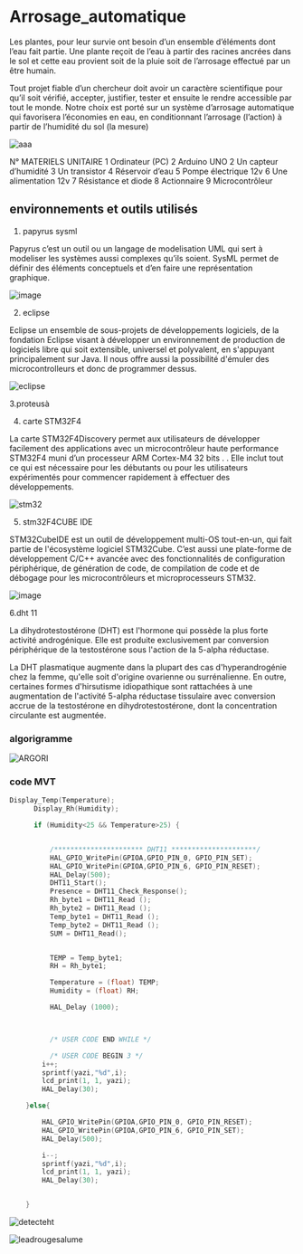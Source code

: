 # Arrosage_automatique 

Les plantes, pour leur survie ont besoin d’un ensemble d’éléments dont l’eau fait partie. Une plante reçoit de l’eau à partir des racines ancrées dans le sol et cette eau provient soit de la pluie soit de l’arrosage effectué par un être humain.

Tout projet fiable d’un chercheur doit avoir un caractère scientifique pour qu’il soit vérifié, accepter, justifier, tester et ensuite le rendre accessible par tout le monde. Notre choix est porté sur un système d’arrosage automatique qui favorisera l’économies en eau, en conditionnant l’arrosage (l’action) à partir de l’humidité du sol (la mesure)

![aaa](https://user-images.githubusercontent.com/95050344/144757629-06d33868-e44f-4447-a8f1-9baab20ec81f.PNG)


N°	MATERIELS UNITAIRE
1	Ordinateur (PC)
2	Arduino UNO
2	Un capteur d’humidité
3	Un transistor
4	Réservoir d’eau 
5	Pompe électrique 12v
6	Une alimentation 12v
7	Résistance et diode
8	Actionnaire 
9	Microcontrôleur

## environnements et outils utilisés

1. papyrus sysml

Papyrus c’est un outil ou un langage de modelisation UML qui sert à modeliser les systèmes aussi complexes qu’ils soient. SysML permet de définir des éléments conceptuels et d’en faire une représentation graphique.

![image](https://user-images.githubusercontent.com/95050344/144758014-65c15f98-52c0-4afe-a756-846addf4b878.png)

2. eclipse

Eclipse un ensemble de sous-projets de développements logiciels, de la fondation Eclipse visant à développer un environnement de production de logiciels libre qui soit extensible, universel et polyvalent, en s'appuyant principalement sur Java. Il nous offre aussi  la possibilité d'émuler des microcontrolleurs et donc de programmer dessus.

![eclipse](https://user-images.githubusercontent.com/95050344/144758994-92735743-bc86-479a-91ce-70c8ad96a1d7.png)


3.proteusà


4. carte STM32F4

La carte STM32F4Discovery permet aux utilisateurs de développer facilement des applications avec un microcontrôleur haute performance STM32F4 muni d’un processeur ARM Cortex-M4 32 bits . . Elle inclut tout ce qui est nécessaire pour les débutants ou pour les utilisateurs expérimentés pour commencer rapidement à effectuer des développements.

![stm32](https://user-images.githubusercontent.com/92784792/144614195-dd010141-afe6-4456-80f0-6390db74f819.PNG)

5. stm32F4CUBE IDE

STM32CubeIDE est un outil de développement multi-OS tout-en-un, qui fait partie de l'écosystème logiciel STM32Cube. C’est aussi une plate-forme de développement C/C++ avancée avec des fonctionnalités de configuration périphérique, de génération de code, de compilation de code et de débogage pour les microcontrôleurs et microprocesseurs STM32.

![image](https://user-images.githubusercontent.com/95050344/144758613-48e94ac5-f8f4-4caa-be88-7365882119c6.png)
 
 6.dht 11

La dihydrotestostérone (DHT) est l'hormone qui possède la plus forte activité androgénique. Elle est produite exclusivement par conversion périphérique de la testostérone sous l'action de la 5-alpha réductase.

La DHT plasmatique augmente dans la plupart des cas d'hyperandrogénie chez la femme, qu'elle soit d'origine ovarienne ou surrénalienne. En outre, certaines formes d'hirsutisme idiopathique sont rattachées à une augmentation de l'activité 5-alpha réductase tissulaire avec conversion accrue de la testostérone en dihydrotestostérone, dont la concentration circulante est augmentée.

### algorigramme

![ARGORI](https://user-images.githubusercontent.com/92753979/146957834-ff59c95c-902d-4394-876a-54ffc91ca05c.png)

### code MVT

```c
Display_Temp(Temperature);
	  Display_Rh(Humidity);

	  if (Humidity<25 && Temperature>25) {


	 	  /********************** DHT11 *********************/
		  HAL_GPIO_WritePin(GPIOA,GPIO_PIN_0, GPIO_PIN_SET);
		  HAL_GPIO_WritePin(GPIOA,GPIO_PIN_6, GPIO_PIN_RESET);
		  HAL_Delay(500);
	      DHT11_Start();
	 	  Presence = DHT11_Check_Response();
	 	  Rh_byte1 = DHT11_Read ();
	 	  Rh_byte2 = DHT11_Read ();
	 	  Temp_byte1 = DHT11_Read ();
	 	  Temp_byte2 = DHT11_Read ();
	 	  SUM = DHT11_Read();


	 	  TEMP = Temp_byte1;
	 	  RH = Rh_byte1;

	 	  Temperature = (float) TEMP;
	 	  Humidity = (float) RH;

	 	  HAL_Delay (1000);



	      /* USER CODE END WHILE */

	      /* USER CODE BEGIN 3 */
	  	i++;
	  	sprintf(yazi,"%d",i);
	  	lcd_print(1, 1, yazi);
	  	HAL_Delay(30);

	}else{

 	  	HAL_GPIO_WritePin(GPIOA,GPIO_PIN_0, GPIO_PIN_RESET);
 	  	HAL_GPIO_WritePin(GPIOA,GPIO_PIN_6, GPIO_PIN_SET);
 	  	HAL_Delay(500);

 	  	i--;
		sprintf(yazi,"%d",i);
		lcd_print(1, 1, yazi);
		HAL_Delay(30);


	}


```
![detecteht](https://user-images.githubusercontent.com/92753979/146954747-8f2c29a8-b25b-44ff-8cd5-0def76ac9177.PNG)


![leadrougesalume](https://user-images.githubusercontent.com/92753979/146954791-e1d8d51c-de85-4736-a101-0df0183d1d1a.PNG)



